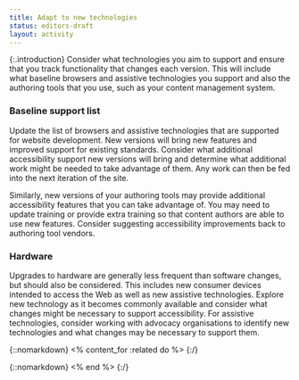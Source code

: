 ```yaml
---
title: Adapt to new technologies
status: editors-draft
layout: activity
---
```


{:.introduction}
Consider what technologies you aim to support and ensure that you track functionality that changes each version. This will include what baseline browsers and assistive technologies you support and also the authoring tools that you use, such as your content management system.

### Baseline support list

Update the list of browsers and assistive technologies that are supported for website development. New versions will bring new features and improved support for existing standards. Consider what additional accessibility support new versions will bring and determine what additional work might be needed to take advantage of them. Any work can then be fed into the next iteration of the site.

Similarly, new versions of your authoring tools may provide additional accessibility features that you can take advantage of. You may need to update training or provide extra training so that content authors are able to use new features. Consider suggesting accessibility improvements back to authoring tool vendors.

### Hardware

Upgrades to hardware are generally less frequent than software changes, but should also be considered. This includes new consumer devices intended to access the Web as well as new assistive technologies. Explore new technology as it becomes commonly available and consider what changes might be necessary to support accessibility. For assistive technologies, consider working with advocacy organisations to identify new technologies and what changes may be necessary to support them.

{::nomarkdown}
<% content_for :related do %>
{:/}

{::nomarkdown}
<% end %>
{:/}

